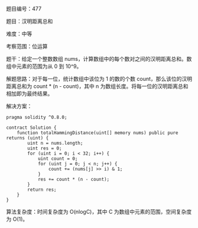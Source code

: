 题目编号：477

题目：汉明距离总和

难度：中等

考察范围：位运算

题干：给定一个整数数组 nums，计算数组中的每个数对之间的汉明距离总和。数组中元素的范围为从 0 到 10^9。

解题思路：对于每一位，统计数组中该位为 1 的数的个数 count，那么该位的汉明距离总和为 count * (n - count)，其中 n 为数组长度。将每一位的汉明距离总和相加即为最终结果。

解决方案：

```
pragma solidity ^0.8.0;

contract Solution {
    function totalHammingDistance(uint[] memory nums) public pure returns (uint) {
        uint n = nums.length;
        uint res = 0;
        for (uint i = 0; i < 32; i++) {
            uint count = 0;
            for (uint j = 0; j < n; j++) {
                count += (nums[j] >> i) & 1;
            }
            res += count * (n - count);
        }
        return res;
    }
}
```

算法复杂度：时间复杂度为 O(nlogC)，其中 C 为数组中元素的范围，空间复杂度为 O(1)。